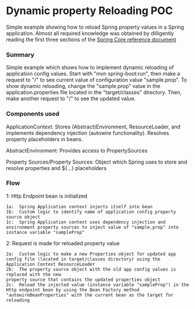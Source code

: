 # Dynamic property Reloading POC

Simple example showing how to reload Spring property values in a Spring application. Almost all required knowledge was obtained by dilligently reading the first three sections of the [Spring Core reference document](https://docs.spring.io/spring/docs/current/spring-framework-reference/core.html#spring-core)

### Summary

Simple example which shows how to implement dynamic reloading of application config values.  Start with "mvn spring-boot:run", then make a request to "/" to see current value of configuration value "sample.prop".  To show dynamic reloading, change the "sample.prop" value in the application.properties file located in the "target/classes" directory.  Then, make another request to "/" to see the updated value.

### Components used

ApplicationContext: Stores (Abstract)Environment, ResourceLoader, and implements dependency injection (autowire functionality).  Resolves property placeholders in beans.

AbstractEnvironment: Provides access to PropertySources

Property Sources/Property Sources: Object which Spring uses to store and resolve properties and ${...} placeholders

### Flow

1: Http Endpoint bean is initialized

	1a:  Spring Application context injects itself into bean
	1b:  Custom logic to identify name of application config property source object
	1c:  Spring Application context uses dependency injection and environment property sources to inject value of "sample.prop" into instance variable "sampleProp"

2: 	Request is made for reloaded property value

	2a:  Custom logic to make a new Properties object for updated app config file (located in target/classes directory) using the Application Context ResourceLoader
	2b:  The property source object with the old app config values is replaced with the new
	property source that contains the updated properties object
	2c:  Reload the injected value (instance variable "sampleProp") in the Http endpoint bean by using the Bean Factory method "autowireBeanProperties" with the current bean as the target for reloading
